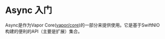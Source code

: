# Async 入门
Async是作为Vapor Core([vapor/core](https://github.com/vapor/core))的一部分来提供使用。它是基于SwiftNIO构建的便利的API（主要是扩展）集合。

